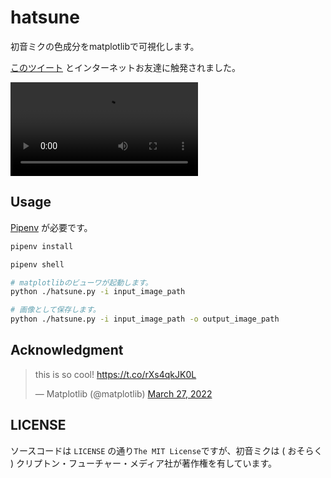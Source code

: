 # hatsune

初音ミクの色成分をmatplotlibで可視化します。

[このツイート](https://twitter.com/95d2d3/status/1507072893477277696) とインターネットお友達に触発されました。

<div><video controls src="https://user-images.githubusercontent.com/43885603/160516984-bab60709-2438-4b44-9a4a-0ba614207949.mp4"></video></div>

## Usage

[Pipenv](https://github.com/pypa/pipenv) が必要です。

```sh
pipenv install

pipenv shell

# matplotlibのビューワが起動します。
python ./hatsune.py -i input_image_path

# 画像として保存します。
python ./hatsune.py -i input_image_path -o output_image_path
```

## Acknowledgment

<blockquote class="twitter-tweet"><p lang="en" dir="ltr">this is so cool! <a href="https://t.co/rXs4qkJK0L">https://t.co/rXs4qkJK0L</a></p>&mdash; Matplotlib (@matplotlib) <a href="https://twitter.com/matplotlib/status/1508140441983762432?ref_src=twsrc%5Etfw">March 27, 2022</a></blockquote>

## LICENSE

ソースコードは `LICENSE` の通り`The MIT License`ですが、初音ミクは ( おそらく ) クリプトン・フューチャー・メディア社が著作権を有しています。

